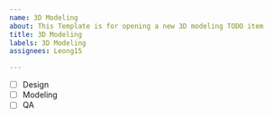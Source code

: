 ```yaml
---
name: 3D Modeling
about: This Template is for opening a new 3D modeling TODO item
title: 3D Modeling
labels: 3D Modeling
assignees: Leong15

---
```


<Summery of this item>

- [ ] Design
- [ ] Modeling
- [ ] QA

